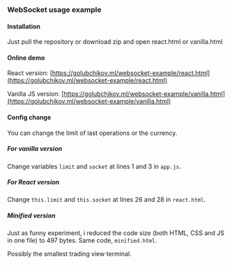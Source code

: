 ### WebSocket usage example

#### Installation

Just pull the repository or download zip and open react.html or vanilla.html

#### Online demo

React version: [https://golubchikov.ml/websocket-example/react.html](https://golubchikov.ml/websocket-example/react.html)

Vanilla JS version: [https://golubchikov.ml/websocket-example/vanilla.html](https://golubchikov.ml/websocket-example/vanilla.html)

#### Config change

You can change the limit of last operations or the currency. 

##### For vanilla version

Change variables `limit` and `socket` at lines 1 and 3 in `app.js`.

##### For React version

Change `this.limit` and `this.socket` at lines 26 and 28 in `react.html`.

##### Minified version

Just as funny experiment, i reduced the code size (both HTML, CSS and JS in one file) to 497 bytes. Same code, `minified.html`. 

Possibly the smallest trading view terminal. 